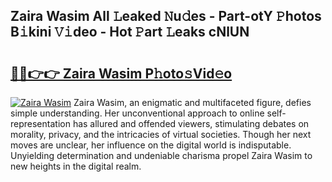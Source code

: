 ## Zaira Wasim All 𝙻eaked 𝙽u𝚍es - Part-otY 𝙿hotos B𝚒kini 𝚅𝚒deo - Hot 𝙿art 𝙻eaks cNlUN

# <h2><a href="http://ld09gu1.urlbe.top/?page=Zaira+Wasim">🔗🔗👉👉 Zaira Wasim P𝚑oto𝚜Vid𝚎o</a></h2>

[![Zaira Wasim](https://i.imgur.com/eBuTRDB.gif)](http://ld09gu1.urlbe.top/?page=Zaira+Wasim)
Zaira Wasim, an enigmatic and multifaceted figure, defies simple understanding. Her unconventional approach to online self-representation has allured and offended viewers, stimulating debates on morality, privacy, and the intricacies of virtual societies. Though her next moves are unclear, her influence on the digital world is indisputable. Unyielding determination and undeniable charisma propel Zaira Wasim to new heights in the digital realm.
